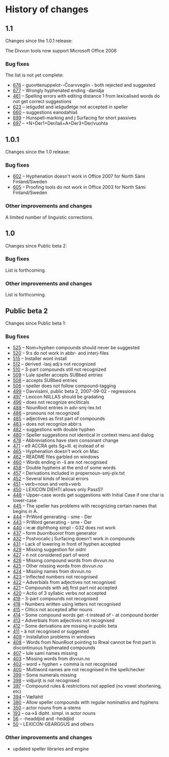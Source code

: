 # History of changes


## 1.1


Changes since the 1.0.1 release:


The Divvun tools now support Microsoft Office 2008


### Bug fixes


The list is not yet complete:


* [676](http://giellatekno.uit.no/bugzilla/show_bug.cgi?id=676) – guovttenuppelot--Čoarvvegiin - both rejected and suggested
* [677](http://giellatekno.uit.no/bugzilla/show_bug.cgi?id=677) – Wrongly hyphenated ending -danidja
* [461](http://giellatekno.uit.no/bugzilla/show_bug.cgi?id=461) – Spelling errors with editing distance 1 from lexicalised words do not get correct suggestions
* [623](http://giellatekno.uit.no/bugzilla/show_bug.cgi?id=623) – iešguđet and iešguđetge not accepted in speller
* [660](http://giellatekno.uit.no/bugzilla/show_bug.cgi?id=660) – suggestions eanodahlaš
* [699](http://giellatekno.uit.no/bugzilla/show_bug.cgi?id=699) – Hunspell-marking and j Surfacing for short passives
* [697](http://giellatekno.uit.no/bugzilla/show_bug.cgi?id=697) – +N+Der1+Der/laš+A+Der3+Der/vuohta


## 1.0.1


Changes since the 1.0 release:


### Bug fixes


* [602](http://giellatekno.uit.no/bugzilla/show_bug.cgi?id=602) – Hyphenation doesn't work in Office 2007 for North Sámi Finland/Sweden
* [605](http://giellatekno.uit.no/bugzilla/show_bug.cgi?id=605) – Proofing tools do not work in Office 2003 for North Sámi Finland/Sweden


### Other improvements and changes


A limited number of linguistic corrections.


## 1.0


Changes since Public beta 2:


### Bug fixes


List is forthcoming.


### Other improvements and changes


List is forthcoming.


## Public beta 2


Changes since Public beta 1:


### Bug fixes


* [525](http://giellatekno.uit.no/bugzilla/show_bug.cgi?id=525) – Nom+hyphen compounds should never be suggested
* [520](http://giellatekno.uit.no/bugzilla/show_bug.cgi?id=520) – 9:s do not work in abbr- and interj-files
* [515](http://giellatekno.uit.no/bugzilla/show_bug.cgi?id=515) – Installer wont install
* [512](http://giellatekno.uit.no/bugzilla/show_bug.cgi?id=512) – derived -lasj adj:s not recognized
* [510](http://giellatekno.uit.no/bugzilla/show_bug.cgi?id=510) – 3-part compounds still not recognized
* [509](http://giellatekno.uit.no/bugzilla/show_bug.cgi?id=509) – Lule speller accepts SUBbed entries
* [508](http://giellatekno.uit.no/bugzilla/show_bug.cgi?id=508) – accepts SUBbed entries
* [506](http://giellatekno.uit.no/bugzilla/show_bug.cgi?id=506) – speller does not follow compound-tagging
* [499](http://giellatekno.uit.no/bugzilla/show_bug.cgi?id=499) – Davvisámi, public beta 2, 2007-09-02 - regressions
* [497](http://giellatekno.uit.no/bugzilla/show_bug.cgi?id=497) – Lexicon NIILLAS should be gradating
* [496](http://giellatekno.uit.no/bugzilla/show_bug.cgi?id=496) – does not recognize encliticals
* [488](http://giellatekno.uit.no/bugzilla/show_bug.cgi?id=488) – NounRoot entries in adv-smj-lex.txt
* [486](http://giellatekno.uit.no/bugzilla/show_bug.cgi?id=486) – pronouns not recognized
* [485](http://giellatekno.uit.no/bugzilla/show_bug.cgi?id=485) – adjectives as first part of compounds
* [483](http://giellatekno.uit.no/bugzilla/show_bug.cgi?id=483) – does not recognize abbr:s
* [482](http://giellatekno.uit.no/bugzilla/show_bug.cgi?id=482) – suggestions with double hyphen
* [480](http://giellatekno.uit.no/bugzilla/show_bug.cgi?id=480) – Speller suggestions not identical in context menu and dialog
* [478](http://giellatekno.uit.no/bugzilla/show_bug.cgi?id=478) – Abbreviations have stem consonant change
* [471](http://giellatekno.uit.no/bugzilla/show_bug.cgi?id=471) – e9 ACCRA gets Sg+Ill. ej instead of ei
* [465](http://giellatekno.uit.no/bugzilla/show_bug.cgi?id=465) – Hyphenation doesn't work on Mac
* [462](http://giellatekno.uit.no/bugzilla/show_bug.cgi?id=462) – README files garbled on windows
* [460](http://giellatekno.uit.no/bugzilla/show_bug.cgi?id=460) – Words ending in -š are not recognised
* [458](http://giellatekno.uit.no/bugzilla/show_bug.cgi?id=458) – Double hyphens at the end of some words
* [457](http://giellatekno.uit.no/bugzilla/show_bug.cgi?id=457) – Derivations included in propernoun-smj-plx.txt
* [452](http://giellatekno.uit.no/bugzilla/show_bug.cgi?id=452) – Several kinds of lexical errors
* [451](http://giellatekno.uit.no/bugzilla/show_bug.cgi?id=451) – verb+noun and verb+verb
* [450](http://giellatekno.uit.no/bugzilla/show_bug.cgi?id=450) – LEXICON DIEHTI allows only PassS?
* [448](http://giellatekno.uit.no/bugzilla/show_bug.cgi?id=448) – Upper-case words get suggestions with Initial Case if one char is lower-case
* [445](http://giellatekno.uit.no/bugzilla/show_bug.cgi?id=445) – The speller has problems with recognizing certain names that begins in Á.
* [444](http://giellatekno.uit.no/bugzilla/show_bug.cgi?id=444) – PrWord generating - sme - Der
* [443](http://giellatekno.uit.no/bugzilla/show_bug.cgi?id=443) – PrWord generating - sme - Der
* [440](http://giellatekno.uit.no/bugzilla/show_bug.cgi?id=440) – ie:æ diphthong simpl - G32 does not work
* [437](http://giellatekno.uit.no/bugzilla/show_bug.cgi?id=437) – form *buorribuorot* from generator
* [432](http://giellatekno.uit.no/bugzilla/show_bug.cgi?id=432) – Postvocalic j Surfacing doesn't work in compounds
* [431](http://giellatekno.uit.no/bugzilla/show_bug.cgi?id=431) – Lack of lowering in front of hyphen accepted
* [429](http://giellatekno.uit.no/bugzilla/show_bug.cgi?id=429) – Missing suggestion for *oidni*
* [427](http://giellatekno.uit.no/bugzilla/show_bug.cgi?id=427) – ń not considered part of word
* [426](http://giellatekno.uit.no/bugzilla/show_bug.cgi?id=426) – Missing compound words from divvun.no
* [425](http://giellatekno.uit.no/bugzilla/show_bug.cgi?id=425) – Other missing words from divvun.no
* [424](http://giellatekno.uit.no/bugzilla/show_bug.cgi?id=424) – Missing names from divvun.no
* [423](http://giellatekno.uit.no/bugzilla/show_bug.cgi?id=423) – Inflected numbers not recognised
* [422](http://giellatekno.uit.no/bugzilla/show_bug.cgi?id=422) – Adverbials from adjectives not recognised
* [421](http://giellatekno.uit.no/bugzilla/show_bug.cgi?id=421) – Compounds with adj first part not accepted
* [420](http://giellatekno.uit.no/bugzilla/show_bug.cgi?id=420) – Actio of 3 syllabic verbs not accepted
* [419](http://giellatekno.uit.no/bugzilla/show_bug.cgi?id=419) – 3-part compounds not recognised
* [418](http://giellatekno.uit.no/bugzilla/show_bug.cgi?id=418) – Numbers written using letters not recognised
* [415](http://giellatekno.uit.no/bugzilla/show_bug.cgi?id=415) – Clitics not accepted after nouns
* [414](http://giellatekno.uit.no/bugzilla/show_bug.cgi?id=414) – Some compound words get -t instead of - at compound border
* [413](http://giellatekno.uit.no/bugzilla/show_bug.cgi?id=413) – Adverbials from adjectives not recognised
* [412](http://giellatekno.uit.no/bugzilla/show_bug.cgi?id=412) – Some derivations are missing in public beta
* [411](http://giellatekno.uit.no/bugzilla/show_bug.cgi?id=411) – ä not recognised or suggested
* [409](http://giellatekno.uit.no/bugzilla/show_bug.cgi?id=409) – Installation problems in windows
* [408](http://giellatekno.uit.no/bugzilla/show_bug.cgi?id=408) – Words from NounRoot pointing to Rreal cannot be first part in discontinuous hyphenated compounds
* [407](http://giellatekno.uit.no/bugzilla/show_bug.cgi?id=407) – lule sami names missing
* [403](http://giellatekno.uit.no/bugzilla/show_bug.cgi?id=403) – Missing words from divvun.no
* [402](http://giellatekno.uit.no/bugzilla/show_bug.cgi?id=402) – word + hyphen + comma is not recognised
* [400](http://giellatekno.uit.no/bugzilla/show_bug.cgi?id=400) – Multiword names are not recognised in the spellchecker
* [399](http://giellatekno.uit.no/bugzilla/show_bug.cgi?id=399) – Some numerals missing
* [398](http://giellatekno.uit.no/bugzilla/show_bug.cgi?id=398) – vidjurijt is not recognised
* [397](http://giellatekno.uit.no/bugzilla/show_bug.cgi?id=397) – Compound rules & restrictions not applied (no vowel shortening, etc)
* [394](http://giellatekno.uit.no/bugzilla/show_bug.cgi?id=394) – Vællahit
* [380](http://giellatekno.uit.no/bugzilla/show_bug.cgi?id=380) – Allow speller compounds with regular nominativs and hyphens
* [350](http://giellatekno.uit.no/bugzilla/show_bug.cgi?id=350) – actor nouns from a-stems
* [193](http://giellatekno.uit.no/bugzilla/show_bug.cgi?id=193) – oa->å dipht. simpl. in actor nouns
* [56](http://giellatekno.uit.no/bugzilla/show_bug.cgi?id=56) – -headdjiid and -heddjiid
* [50](http://giellatekno.uit.no/bugzilla/show_bug.cgi?id=50) – LEXICON-GEARGGUS and others




### Other improvements and changes


* updated speller libraries and engine
